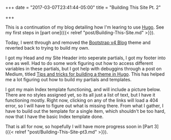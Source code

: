 +++
date = "2017-03-07T23:41:44-05:00"
title = "Building This Site Pt. 2"

+++

This is a continuation of my blog detailing how I'm learing to use [Hugo](http://gohugo.io).  See my first steps in [part one]({{< relref "post/Building-This-Site.md" >}}).

Today, I went through and removed the [Bootstrap v4 Blog](https://github.com/alanorth/hugo-theme-bootstrap4-blog) theme and reverted back to trying to build my own.

I got my Head and my Site Header into seperate partials, I got my footer into one as well.  Had to do some work figuring out how to access different variables in these partials, but I got help with debuggins through a post on Medium, titled [Tips and tricks for building a theme in Hugo](https://medium.com/@jeffmcmorris/tips-and-tricks-for-building-a-theme-in-hugo-4806bdd747d7#.kiui61k98).  This has helped me a lot figuring out how to build my partials and templates.

I got my main Index template functioning, and will include a picture below.  There are no styles assigned yet, so its all just a list of text, but I have it functioning mostly.  Right now, clicking on any of the links will load a 404 error, so I will have to figure out what is missing there.  From what I gather, I have to build out the template for a single item, which shouldn't be too hard, now that I have the basic Index template done.

That is all for now, so hopefully I will have more progress soon in [Part 3]({{< relref "post/Building-This-Site-pt3.md" >}}).
